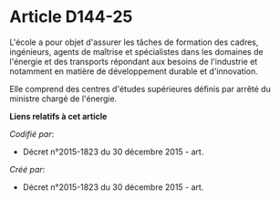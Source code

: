 # Article D144-25

L'école a pour objet d'assurer les tâches de formation des cadres, ingénieurs, agents de maîtrise et spécialistes dans les
domaines de l'énergie et des transports répondant aux besoins de l'industrie et notamment en matière de développement durable
et d'innovation.

Elle comprend des centres d'études supérieures définis par arrêté du ministre chargé de l'énergie.

**Liens relatifs à cet article**

_Codifié par_:

  - Décret n°2015-1823 du 30 décembre 2015 - art.

_Créé par_:

  - Décret n°2015-1823 du 30 décembre 2015 - art.
